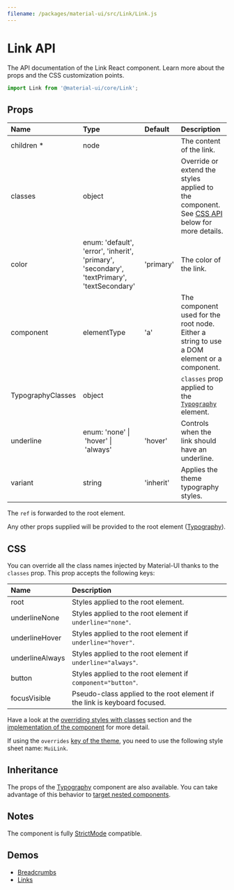 ```yaml
---
filename: /packages/material-ui/src/Link/Link.js
---
```


<!--- This documentation is automatically generated, do not try to edit it. -->

# Link API

<p class="description">The API documentation of the Link React component. Learn more about the props and the CSS customization points.</p>

```js
import Link from '@material-ui/core/Link';
```



## Props

| Name | Type | Default | Description |
|:-----|:-----|:--------|:------------|
| <span class="prop-name required">children&nbsp;*</span> | <span class="prop-type">node</span> |  | The content of the link. |
| <span class="prop-name">classes</span> | <span class="prop-type">object</span> |  | Override or extend the styles applied to the component. See [CSS API](#css) below for more details. |
| <span class="prop-name">color</span> | <span class="prop-type">enum:&nbsp;'default', 'error', 'inherit', 'primary', 'secondary', 'textPrimary', 'textSecondary'<br></span> | <span class="prop-default">'primary'</span> | The color of the link. |
| <span class="prop-name">component</span> | <span class="prop-type">elementType</span> | <span class="prop-default">'a'</span> | The component used for the root node. Either a string to use a DOM element or a component. |
| <span class="prop-name">TypographyClasses</span> | <span class="prop-type">object</span> |  | `classes` prop applied to the [`Typography`](/api/typography/) element. |
| <span class="prop-name">underline</span> | <span class="prop-type">enum:&nbsp;'none'&nbsp;&#124;<br>&nbsp;'hover'&nbsp;&#124;<br>&nbsp;'always'<br></span> | <span class="prop-default">'hover'</span> | Controls when the link should have an underline. |
| <span class="prop-name">variant</span> | <span class="prop-type">string</span> | <span class="prop-default">'inherit'</span> | Applies the theme typography styles. |

The `ref` is forwarded to the root element.

Any other props supplied will be provided to the root element ([Typography](/api/typography/)).

## CSS

You can override all the class names injected by Material-UI thanks to the `classes` prop.
This prop accepts the following keys:


| Name | Description |
|:-----|:------------|
| <span class="prop-name">root</span> | Styles applied to the root element.
| <span class="prop-name">underlineNone</span> | Styles applied to the root element if `underline="none"`.
| <span class="prop-name">underlineHover</span> | Styles applied to the root element if `underline="hover"`.
| <span class="prop-name">underlineAlways</span> | Styles applied to the root element if `underline="always"`.
| <span class="prop-name">button</span> | Styles applied to the root element if `component="button"`.
| <span class="prop-name">focusVisible</span> | Pseudo-class applied to the root element if the link is keyboard focused.

Have a look at the [overriding styles with classes](/customization/components/#overriding-styles-with-classes) section
and the [implementation of the component](https://github.com/mui-org/material-ui/blob/master/packages/material-ui/src/Link/Link.js)
for more detail.

If using the `overrides` [key of the theme](/customization/themes/#css),
you need to use the following style sheet name: `MuiLink`.

## Inheritance

The props of the [Typography](/api/typography/) component are also available.
You can take advantage of this behavior to [target nested components](/guides/api/#spread).

## Notes

The component is fully [StrictMode](https://reactjs.org/docs/strict-mode.html) compatible.

## Demos

- [Breadcrumbs](/components/breadcrumbs/)
- [Links](/components/links/)

